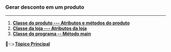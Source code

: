 ### Gerar desconto em um produto

***

1. [**Classe do produto --- Atributos e métodos do produto**](https://github.com/pliniopereira10/resolucao-desafios-java/blob/main/linguagem-orientada-objeto/GeradorDesconto/Produto.java)
2. [**Classe da loja --- Atributos da loja**](https://github.com/pliniopereira10/resolucao-desafios-java/blob/main/linguagem-orientada-objeto/GeradorDesconto/Loja.java)
3. [**Classe do programa -- Método main**](https://github.com/pliniopereira10/resolucao-desafios-java/blob/main/linguagem-orientada-objeto/GeradorDesconto/ProgramaTeste.java)

:dart::point_left:  [**Tópico Principal**](https://github.com/pliniopereira10/resolucao-desafios-java)

